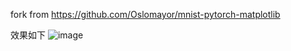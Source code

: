 fork from https://github.com/Oslomayor/mnist-pytorch-matplotlib

效果如下
![image](https://github.com/Mayun404/hand_num/assets/63332132/35756392-9af7-4b9b-b221-63f56a733ba3)
